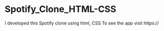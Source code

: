# Spotify_Clone_HTML-CSS
I developed this Spotify clone using html, CSS To see the app visit https://

